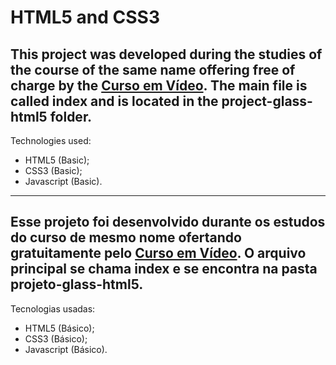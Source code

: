 # HTML5 and CSS3

This project was developed during the studies of the course of the same name offering free of charge by the [Curso em Vídeo](https://www.cursoemvideo.com/). The main file is called index and is located in the project-glass-html5 folder.
---
Technologies used:
- HTML5 (Basic);
- CSS3 (Basic);
- Javascript (Basic).
  
---
Esse projeto foi desenvolvido durante os estudos do curso de mesmo nome ofertando gratuitamente pelo [Curso em Vídeo](https://www.cursoemvideo.com/). O arquivo principal se chama index e se encontra na pasta projeto-glass-html5.
---
Tecnologias usadas:
- HTML5 (Básico);
- CSS3 (Básico);
- Javascript (Básico).
